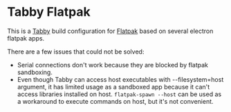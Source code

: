 # Tabby Flatpak

This is a [Tabby](https://eugeny.github.io/tabby/) build configuration for [Flatpak](https://flatpak.org/) based on several electron flatpak apps.

There are a few issues that could not be solved:
* Serial connections don't work because they are blocked by flatpak sandboxing.
* Even though Tabby can access host executables with --filesystem=host argument, it has limited usage as a sandboxed app because it can't access libraries installed on host. `flatpak-spawn --host` can be used as a workaround to execute commands on host, but it's not convenient.
